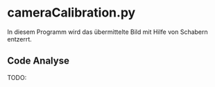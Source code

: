 # cameraCalibration.py

In diesem Programm wird das übermittelte Bild mit Hilfe von Schabern entzerrt.

## Code Analyse

TODO:

```python



```
